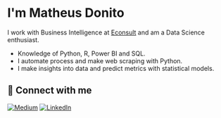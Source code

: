 # I'm Matheus Donito

I work with Business Intelligence at [Econsult](https://econsult.org.br/) and am a Data Science enthusiast.

* Knowledge of Python, R, Power BI and SQL.
* I automate process and make web scraping with Python. 
* I make insights into data and predict metrics with statistical models.

## 🔗 Connect with me
[![Medium](https://img.shields.io/badge/Medium-12100E?style=for-the-badge&logo=medium&logoColor=white)](https://medium.com/@matheusdonito)
[![LinkedIn](https://img.shields.io/badge/linkedin-%230077B5.svg?style=for-the-badge&logo=linkedin&logoColor=white)](https://www.linkedin.com/in/matheusdonito/)

